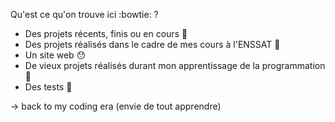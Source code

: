 Qu'est ce qu'on trouve ici :bowtie: ?
* Des projets récents, finis ou en cours :camel:
* Des projets réalisés dans le cadre de mes cours à l'ENSSAT :beers:
* Un site web :hushed:
* De vieux projets réalisés durant mon apprentissage de la programmation :walking:
* Des tests :shell:

-> back to my coding era (envie de tout apprendre)
